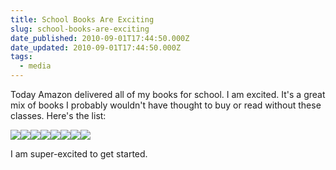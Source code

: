 ```yaml
---
title: School Books Are Exciting
slug: school-books-are-exciting
date_published: 2010-09-01T17:44:50.000Z
date_updated: 2010-09-01T17:44:50.000Z
tags:
  - media
---
```


Today Amazon delivered all of my books for school. I am excited. It's a great mix of books I probably wouldn't have thought to buy or read without these classes. Here's the list:

[![](http://ecx.images-amazon.com/images/I/61ro7l%2BSMeL._SL160_.jpg)](http://www.amazon.com/gp/product/0240809343?ie=UTF8&amp;tag=joggo-20&amp;linkCode=as2&amp;camp=1789&amp;creative=390957&amp;creativeASIN=0240809343)[![](http://ecx.images-amazon.com/images/I/41b6346TeRL._SL160_.jpg)](http://www.amazon.com/gp/product/1568985487?ie=UTF8&amp;tag=joggo-20&amp;linkCode=as2&amp;camp=1789&amp;creative=390957&amp;creativeASIN=1568985487)[![](http://ecx.images-amazon.com/images/I/41a6IKE-DQL._SL160_.jpg)](http://www.amazon.com/gp/product/0823056201?ie=UTF8&amp;tag=joggo-20&amp;linkCode=as2&amp;camp=1789&amp;creative=390957&amp;creativeASIN=0823056201)[![](http://ecx.images-amazon.com/images/I/413v2qCp9OL._SL160_.jpg)](http://www.amazon.com/gp/product/1592530079?ie=UTF8&amp;tag=joggo-20&amp;linkCode=as2&amp;camp=1789&amp;creative=390957&amp;creativeASIN=1592530079)[![](http://ecx.images-amazon.com/images/I/41EpOtdmkgL._SL160_.jpg)](http://www.amazon.com/gp/product/1568985819?ie=UTF8&amp;tag=joggo-20&amp;linkCode=as2&amp;camp=1789&amp;creative=390957&amp;creativeASIN=1568985819)[![](http://ecx.images-amazon.com/images/I/415RjzOu-AL._SL160_.jpg)](http://www.amazon.com/gp/product/1568984480?ie=UTF8&amp;tag=joggo-20&amp;linkCode=as2&amp;camp=1789&amp;creative=390957&amp;creativeASIN=1568984480)[![](http://ecx.images-amazon.com/images/I/41D7SNOp0XL._SL160_.jpg)](http://www.amazon.com/gp/product/0941188108?ie=UTF8&amp;tag=joggo-20&amp;linkCode=as2&amp;camp=1789&amp;creative=390957&amp;creativeASIN=0941188108)[![](http://ecx.images-amazon.com/images/I/41TBRYCA9VL._SL160_.jpg)](http://www.amazon.com/gp/product/0823056244?ie=UTF8&amp;tag=joggo-20&amp;linkCode=as2&amp;camp=1789&amp;creative=390957&amp;creativeASIN=0823056244)

I am super-excited to get started.
